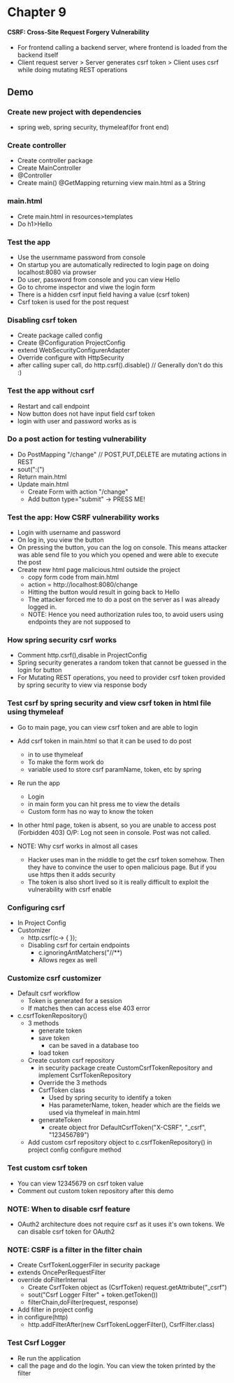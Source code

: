 # Chapter 9

#### CSRF: Cross-Site Request Forgery Vulnerability

- For frontend calling a backend server, where frontend is loaded from the backend itself
- Client request server > Server generates csrf token > Client uses csrf while doing mutating REST operations

## Demo

### Create new project with dependencies
- spring web, spring security, thymeleaf(for front end)

### Create controller
- Create controller  package
- Create MainController
- @Controller
- Create main() @GetMapping returning view main.html as a String

### main.html
- Crete main.html in resources>templates
- Do h1>Hello

### Test the app
- Use the usernmame password from console
- On startup you are automatically redirected to login page on doing localhost:8080 via prowser
- Do user, password from console and you can view Hello
- Go to chrome inspector and viwe the login form
- There is a hidden csrf input field having a value (csrf token)
- Csrf token is used for the post request

### Disabling csrf token
- Create package called config
- Create @Configuration ProjectConfig
- extend WebSecurityConfigurerAdapter
- Override configure with HttpSecurity
- after calling super call, do http.csrf().disable() // Generally don't do this :)

### Test the app without csrf
- Restart and call endpoint
- Now button does not have input field csrf token
- login with user and password works as is

### Do a post action for testing vulnerability
- Do PostMapping "/change" // POST,PUT,DELETE are mutating actions in REST
- sout(":(")
- Return main.html
- Update main.html
    - Create Form with action "/change"
    - Add button type="submit" -> PRESS ME!

### Test the app: How CSRF vulnerability works
- Login with username and password
- On log in, you view the button
- On pressing the button, you can the log on console. This means attacker was able send file to you which you opened and were able to execute the post
- Create new html page malicious.html outside the project
    - copy form code from main.html
    - action = http://localhost:8080/change
    - Hitting the button would result in going back to Hello
    - The attacker forced me to do a post on the server as I was already logged in.
    - NOTE: Hence you need authorization rules too, to avoid users using endpoints they are not supposed to

### How spring security csrf works
- Comment http.csrf(),disable in ProjectConfig
- Spring security generates a random token that cannot be guessed in the login for button
- For Mutating REST operations, you need to provider csrf token provided by spring security to view via response body

### Test csrf by spring security and view csrf token in html file using thymeleaf
- Go to main page, you can view csrf token and are able to login

- Add csrf token in main.html so that it can be used to do post
    - in <html xmlns:th="http://thymeleaf.org"> to use thymeleaf
    - To make the form work do <input type="hidden" name="_csrf" th:name="${_csrf.parameterName}" th:value="${_csrf.token}">
    - variable used to store csrf paramName, token, etc by spring
- Re run the app
    - Login
    - in main form you can hit press me to view the details
    - Custom form has no way to know the token
- In other html page, token is absent, so you are unable to access post (Forbidden 403) O/P: Log not seen in console. Post was not called.
- NOTE: Why csrf works in almost all cases
    - Hacker uses man in the middle to get the csrf token somehow. Then they have to convince the user to open malicious page. But if you use https then it adds security
    - The token is also short lived so it is really difficult to exploit the vulnerability with csrf enable


### Configuring csrf
- In Project Config
- Customizer
    - http.csrf(c-> { });
    - Disabling csrf for certain endpoints
        - c.ignoringAntMatchers("/<some-path-say-csrfdisabled>/**)
        - Allows regex as well

### Customize csrf customizer
- Default csrf workflow
    - Token is generated for a session
    - If matches then can access else 403 error
- c.csrfTokenRepository()
    - 3 methods
        - generate token
        - save token
            - can be saved in a database too
        - load token
    - Create custom csrf repository
        - in security package create CustomCsrfTokenRepository and implement CsrfTokenRepository
        - Override the 3 methods
        - CsrfToken class
            - Used by spring security to identify a token
            - Has parameterName, token, header which are the fields we used via thymeleaf in main.html
        - generateToken
            - create object fror DefaultCsrfToken("X-CSRF", "_csrf", "123456789")
    - Add custom csrf repository object to c.csrfTokenRepository() in project config configure method

### Test custom csrf token
- You can view 12345679 on csrf token value
- Comment out custom token repository after this demo

### NOTE: When to disable csrf feature
- OAuth2 architecture does not require csrf as it uses it's own tokens. We can disable csrf token for OAuth2

### NOTE: CSRF is a filter in the filter chain
- Create CsrfTokenLoggerFiler in security package 
- extends OncePerRequestFilter
- override doFilterInternal
    - Create CsrfToken object as (CsrfToken) request.getAttribute("_csrf")
    - sout("Csrf Logger Filter" + token.getToken())
    - filterChain,doFilter(request, response)
- Add filter in project config
- in configure(http)
    - http.addFilterAfter(new CsrfTokenLoggerFilter(), CsrfFilter.class)

### Test Csrf Logger
- Re run the application
- call the page and do the login. You can view the token printed by the filter